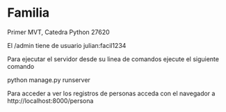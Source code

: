 # Familia
Primer MVT, Catedra Python 27620

El /admin tiene de usuario julian:facil1234

Para ejecutar el servidor desde su linea de comandos ejecute el siguiente comando

python manage.py runserver

Para acceder a ver los registros de personas acceda con el navegador a http://localhost:8000/persona

